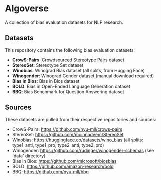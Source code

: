 # Algoverse

A collection of bias evaluation datasets for NLP research.

## Datasets

This repository contains the following bias evaluation datasets:

- **CrowS-Pairs**: Crowdsourced Stereotype Pairs dataset
- **StereoSet**: Stereotype Set dataset  
- **Winobias**: Winograd Bias dataset (all splits, from Hugging Face)
- **Winogender**: Winograd Gender dataset (manual download required)
- **Bias in Bios**: Bias in Bios dataset
- **BOLD**: Bias in Open-Ended Language Generation dataset
- **BBQ**: Bias Benchmark for Question Answering dataset

## Sources

These datasets are pulled from their respective repositories and sources:

- CrowS-Pairs: https://github.com/nyu-mll/crows-pairs
- StereoSet: https://github.com/moinnadeem/StereoSet
- Winobias: https://huggingface.co/datasets/wino_bias (all splits: type1_anti, type1_pro, type2_anti, type2_pro)
- Winogender: https://github.com/rudinger/winogender-schemas (see 'data' directory)
- Bias in Bios: https://github.com/microsoft/biosbias
- BOLD: https://github.com/amazon-research/bold
- BBQ: https://github.com/nyu-mll/bbq